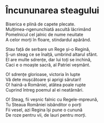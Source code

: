 # Încununarea steagului

Biserica e plină de capete plecate.\
Mulțimea-ngenunchiată ascultă lăcrimând\
Pomelnicul cel jalnic de nume neuitate\
A celor morți în floare, stindardul apărând.

Stau față de serbare un Rege și-o Regină,\
Ș-un steag ce se înalță, umbrind altarul sfânt.\
El are multe sdrențe, dar lui toți se inchină,\
Caci e o moaște sacră, al Patriei veșmânt.

O! sdrențe glorioase, victoria în lupte\
Vă dete mușcătoare și aprigi sărutari!\
O! haină-a României, atâtea poale rupte\
Cuprind întreg poemul al ei neatârnări.

O! Steag, fii veșnic falnic cu Regele-mpreună,\
Tu Steaua României isbânditor o porți\
Fii vesel, azi Regina își pune o cunună\
De roze pentru vii, de lauri pentru morți.
